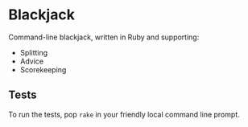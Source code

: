 # Blackjack

Command-line blackjack, written in Ruby and supporting:

* Splitting
* Advice
* Scorekeeping

## Tests

To run the tests, pop `rake` in your friendly local command line prompt.
